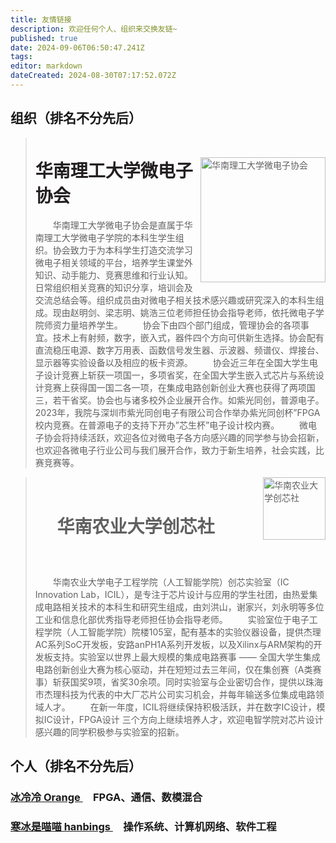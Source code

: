 ```yaml
---
title: 友情链接
description: 欢迎任何个人、组织来交换友链~
published: true
date: 2024-09-06T06:50:47.241Z
tags: 
editor: markdown
dateCreated: 2024-08-30T07:17:52.072Z
---
```


## 组织（排名不分先后）
> &emsp;
> <div>
> <img src="https://s2.loli.net/2024/09/03/OKjLbtHPG7me32r.jpg" alt="华南理工大学微电子协会" style="float:right; width: 200px; height: 200px;" class="circle-border">
> <h1 style="color: #231f20; margin-top: 0rem">华南理工大学微电子协会</h1></div>
>
>&emsp;&emsp;华南理工大学微电子协会是直属于华南理工大学微电子学院的本科生学生组织。协会致力于为本科学生打造交流学习微电子相关领域的平台，培养学生课堂外知识、动手能力、竞赛思维和行业认知。日常组织相关竞赛的知识分享，培训会及交流总结会等。组织成员由对微电子相关技术感兴趣或研究深入的本科生组成。现由赵明剑、梁志明、姚浩三位老师担任协会指导老师，依托微电子学院师资力量培养学生。
>&emsp;&emsp;协会下由四个部门组成，管理协会的各项事宜。技术上有射频，数字，嵌入式，器件四个方向可供新生选择。协会配有直流稳压电源、数字万用表、函数信号发生器、示波器、频谱仪、焊接台、显示器等实验设备以及相应的板卡资源。
>&emsp;&emsp;协会近三年在全国大学生电子设计竞赛上斩获一项国一，多项省奖，在全国大学生嵌入式芯片与系统设计竞赛上获得国一国二各一项，在集成电路创新创业大赛也获得了两项国三，若干省奖。协会也与诸多校外企业展开合作。如紫光同创，普源电子。2023年，我院与深圳市紫光同创电子有限公司合作举办紫光同创杯”FPGA校内竞赛。在普源电子的支持下开办”芯生杯”电子设计校内赛。
>&emsp;&emsp;微电子协会将持续活跃，欢迎各位对微电子各方向感兴趣的同学参与协会招新，也欢迎各微电子行业公司与我们展开合作，致力于新生培养，社会实践，比赛竞赛等。
><br>



><div><img src="https://s2.loli.net/2024/09/03/OfmnDNJQiqHajgr.jpg" alt="华南农业大学创芯社" style="float:right ; width: 100px; height: 100px;"></div>
><br>
> 
> # &emsp; 华南农业大学创芯社
> ##
><br>
>
>&emsp;&emsp;华南农业大学电子工程学院（人工智能学院）创芯实验室（IC Innovation Lab，ICIL），是专注于芯片设计与应用的学生社团，由热爱集成电路相关技术的本科生和研究生组成，由刘洪山，谢家兴，刘永明等多位工业和信息化部优秀指导老师担任协会指导老师。
>&emsp;&emsp;实验室位于电子工程学院（人工智能学院）院楼105室，配有基本的实验仪器设备，提供杰理AC系列SoC开发板，安路anPH1A系列开发板，以及Xilinx与ARM架构的开发板支持。实验室以世界上最大规模的集成电路赛事 —— 全国大学生集成电路创新创业大赛为核心驱动，并在短短过去三年间，仅在集创赛（A类赛事）斩获国奖9项，省奖30余项。同时实验室与企业密切合作，提供以珠海市杰理科技为代表的中大厂芯片公司实习机会，并每年输送多位集成电路领域人才。
>&emsp;&emsp;在新一年度，ICIL将继续保持积极活跃，并在数字IC设计，模拟IC设计，FPGA设计 三个方向上继续培养人才，欢迎电智学院对芯片设计感兴趣的同学积极参与实验室的招新。
><br>


## 个人（排名不分先后）
### <a href="https://www.icecold.ltd">冰冷冷 Orange </a>&emsp;FPGA、通信、数模混合
### <a href="https://blog.hanbings.io"> 寒冰是喵喵 hanbings </a>&emsp;操作系统、计算机网络、软件工程
